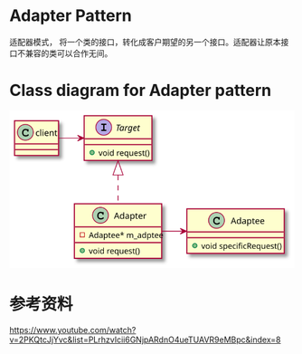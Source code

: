 # Adapter Pattern
适配器模式， 将一个类的接口，转化成客户期望的另一个接口。适配器让原本接口不兼容的类可以合作无间。



# Class diagram for Adapter pattern
![Alt text](./uml/Adapter%20Pattern.svg)

# 参考资料
https://www.youtube.com/watch?v=2PKQtcJjYvc&list=PLrhzvIcii6GNjpARdnO4ueTUAVR9eMBpc&index=8








